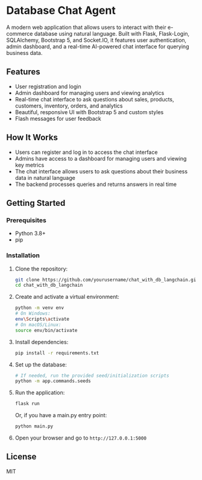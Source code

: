 # Database Chat Agent

A modern web application that allows users to interact with their e-commerce database using natural language. Built with Flask, Flask-Login, SQLAlchemy, Bootstrap 5, and Socket.IO, it features user authentication, admin dashboard, and a real-time AI-powered chat interface for querying business data.

## Features
- User registration and login
- Admin dashboard for managing users and viewing analytics
- Real-time chat interface to ask questions about sales, products, customers, inventory, orders, and analytics
- Beautiful, responsive UI with Bootstrap 5 and custom styles
- Flash messages for user feedback

## How It Works
- Users can register and log in to access the chat interface
- Admins have access to a dashboard for managing users and viewing key metrics
- The chat interface allows users to ask questions about their business data in natural language
- The backend processes queries and returns answers in real time

## Getting Started

### Prerequisites
- Python 3.8+
- pip

### Installation
1. Clone the repository:
   ```bash
   git clone https://github.com/yourusername/chat_with_db_langchain.git](https://github.com/MahmoudAbuelhasaan/chat_with_db_langchain
   cd chat_with_db_langchain
   ```
2. Create and activate a virtual environment:
   ```bash
   python -m venv env
   # On Windows:
   env\Scripts\activate
   # On macOS/Linux:
   source env/bin/activate
   ```
3. Install dependencies:
   ```bash
   pip install -r requirements.txt
   ```
4. Set up the database:
   ```bash
   # If needed, run the provided seed/initialization scripts
   python -m app.commands.seeds
   ```
5. Run the application:
   ```bash
   flask run
   ```
   Or, if you have a main.py entry point:
   ```bash
   python main.py
   ```

6. Open your browser and go to `http://127.0.0.1:5000`

## License
MIT

